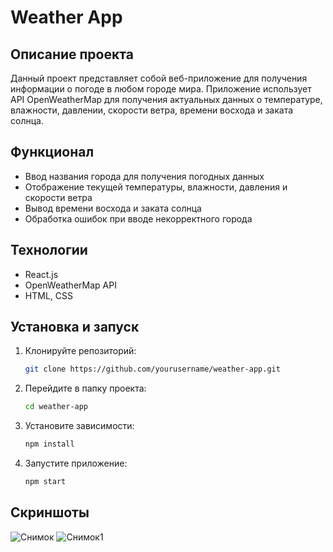 # Weather App

## Описание проекта
Данный проект представляет собой веб-приложение для получения информации о погоде в любом городе мира. Приложение использует API OpenWeatherMap для получения актуальных данных о температуре, влажности, давлении, скорости ветра, времени восхода и заката солнца.

## Функционал
- Ввод названия города для получения погодных данных
- Отображение текущей температуры, влажности, давления и скорости ветра
- Вывод времени восхода и заката солнца
- Обработка ошибок при вводе некорректного города

## Технологии
- React.js
- OpenWeatherMap API
- HTML, CSS

## Установка и запуск
1. Клонируйте репозиторий:
   ```sh
   git clone https://github.com/yourusername/weather-app.git
   ```
2. Перейдите в папку проекта:
   ```sh
   cd weather-app
   ```
3. Установите зависимости:
   ```sh
   npm install
   ```
4. Запустите приложение:
   ```sh
   npm start
   ```

## Скриншоты
![Снимок](https://github.com/user-attachments/assets/4a4f2455-b7d6-4645-9b8a-7f7829c4c66e)
![Снимок1](https://github.com/user-attachments/assets/c4a53ce2-0f60-4b0f-8135-9d40689a82c6)

